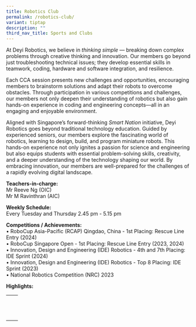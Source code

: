 ```yaml
---
title: Robotics Club
permalink: /robotics-club/
variant: tiptap
description: ""
third_nav_title: Sports and Clubs
---
```

<p>At Deyi Robotics, we believe in <em>thinking simple </em>— breaking down
complex problems through creative thinking and innovation. Our members
go beyond just troubleshooting technical issues; they develop essential
skills in teamwork, coding, hardware and software integration, and resilience.</p>
<p>Each CCA session presents new challenges and opportunities, encouraging
members to brainstorm solutions and adapt their robots to overcome obstacles.
Through participation in various competitions and challenges, our members
not only deepen their understanding of robotics but also gain hands-on
experience in coding and engineering concepts—all in an engaging and enjoyable
environment.</p>
<p>Aligned with Singapore’s forward-thinking <em>Smart Nation</em> initiative,
Deyi Robotics goes beyond traditional technology education. Guided by experienced
seniors, our members explore the fascinating world of robotics, learning
to design, build, and program miniature robots. This hands-on experience
not only ignites a passion for science and engineering but also equips
students with essential problem-solving skills, creativity, and a deeper
understanding of the technology shaping our world. By embracing innovation,
our members are well-prepared for the challenges of a rapidly evolving
digital landscape.</p>
<p></p>
<p><strong>Teachers-in-charge:</strong>
<br>Mr Reeve Ng (OIC)
<br>Mr M Ravinthran (AIC)</p>
<p><strong>Weekly Schedule:<br></strong>Every Tuesday and Thursday 2.45 pm
- 5.15 pm</p>
<p></p>
<p><strong>Competitions / Achievements:</strong>
<br>• RoboCup Asia-Pacific (RCAP) Qingdao, China - 1st Placing: Rescue Line
Entry (2024)
<br>• RoboCup Singapore Open - 1st Placing: Rescue Line Entry (2023, 2024)
<br>• Innovation, Design and Engineering (IDE) Robotics - 4th and 7th Placing:
IDE Sprint (2024)
<br>• Innovation, Design and Engineering (IDE) Robotics - Top 8 Placing: IDE
Sprint (2023)
<br>• National Robotics Competition (NRC) 2023</p>
<p></p>
<p><strong>Highlights:</strong>
</p>
<table style="minWidth: 50px">
<colgroup>
<col>
<col>
</colgroup>
<tbody>
<tr>
<th rowspan="1" colspan="1">
<p></p>
</th>
<th rowspan="1" colspan="1">
<p></p>
</th>
</tr>
<tr>
<td rowspan="1" colspan="1">
<p></p>
</td>
<td rowspan="1" colspan="1">
<p></p>
</td>
</tr>
<tr>
<td rowspan="1" colspan="1">
<p></p>
</td>
<td rowspan="1" colspan="1">
<p></p>
</td>
</tr>
</tbody>
</table>
<p></p>